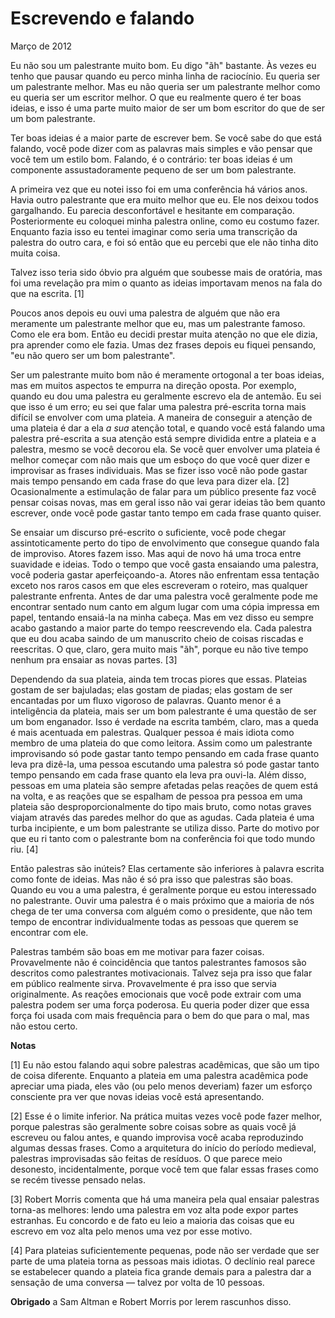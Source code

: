 ---
---
# Escrevendo e falando

Março de 2012

Eu não sou um palestrante muito bom. Eu digo "ãh" bastante. Às vezes eu tenho que pausar quando eu perco minha linha de raciocínio. Eu queria ser um palestrante melhor. Mas eu não queria ser um palestrante melhor como eu queria ser um escritor melhor. O que eu realmente quero é ter boas ideias, e isso é uma parte muito maior de ser um bom escritor do que de ser um bom palestrante.

Ter boas ideias é a maior parte de escrever bem. Se você sabe do que está falando, você pode dizer com as palavras mais simples e vão pensar que você tem um estilo bom. Falando, é o contrário: ter boas ideias é um componente assustadoramente pequeno de ser um bom palestrante.

A primeira vez que eu notei isso foi em uma conferência há vários anos. Havia outro palestrante que era muito melhor que eu. Ele nos deixou todos gargalhando. Eu parecia desconfortável e hesitante em comparação. Posteriormente eu coloquei minha palestra online, como eu costumo fazer. Enquanto fazia isso eu tentei imaginar como seria uma transcrição da palestra do outro cara, e foi só então que eu percebi que ele não tinha dito muita coisa.

Talvez isso teria sido óbvio pra alguém que soubesse mais de oratória, mas foi uma revelação pra mim o quanto as ideias importavam menos na fala do que na escrita. [1]

Poucos anos depois eu ouvi uma palestra de alguém que não era meramente um palestrante melhor que eu, mas um palestrante famoso. Como ele era bom. Então eu decidi prestar muita atenção no que ele dizia, pra aprender como ele fazia. Umas dez frases depois eu fiquei pensando, "eu não quero ser um bom palestrante". 

Ser um palestrante muito bom não é meramente ortogonal a ter boas ideias, mas em muitos aspectos te empurra na direção oposta. Por exemplo, quando eu dou uma palestra eu geralmente escrevo ela de antemão. Eu sei que isso é um erro; eu sei que falar uma palestra pré-escrita torna mais difícil se envolver com uma plateia. A maneira de conseguir a atenção de uma plateia é dar a ela *a sua* atenção total, e quando você está falando uma palestra pré-escrita a sua atenção está sempre dividida entre a plateia e a palestra, mesmo se você decorou ela. Se você quer envolver uma plateia é melhor começar com não mais que um esboço do que você quer dizer e improvisar as frases individuais. Mas se fizer isso você não pode gastar mais tempo pensando em cada frase do que leva para dizer ela. [2] Ocasionalmente a estimulação de falar para um público presente faz você pensar coisas novas, mas em geral isso não vai gerar ideias tão bem quanto escrever, onde você pode gastar tanto tempo em cada frase quanto quiser.

Se ensaiar um discurso pré-escrito o suficiente, você pode chegar assintoticamente perto do tipo de envolvimento que consegue quando fala de improviso. Atores fazem isso. Mas aqui de novo há uma troca entre suavidade e ideias. Todo o tempo que você gasta ensaiando uma palestra, você poderia gastar aperfeiçoando-a. Atores não enfrentam essa tentação exceto nos raros casos em que eles escreveram o roteiro, mas qualquer palestrante enfrenta. Antes de dar uma palestra você geralmente pode me encontrar sentado num canto em algum lugar com uma cópia impressa em papel, tentando ensaiá-la na minha cabeça. Mas em vez disso eu sempre acabo gastando a maior parte do tempo reescrevendo ela. Cada palestra que eu dou acaba saindo de um manuscrito cheio de coisas riscadas e reescritas. O que, claro, gera muito mais "ãh", porque eu não tive tempo nenhum pra ensaiar as novas partes. [3]

Dependendo da sua plateia, ainda tem trocas piores que essas. Plateias gostam de ser bajuladas; elas gostam de piadas; elas gostam de ser encantadas por um fluxo vigoroso de palavras. Quanto menor é a inteligência da plateia, mais ser um bom palestrante é uma questão de ser um bom enganador. Isso é verdade na escrita também, claro, mas a queda é mais acentuada em palestras. Qualquer pessoa é mais idiota como membro de uma plateia do que como leitora. Assim como um palestrante improvisando só pode gastar tanto tempo pensando em cada frase quanto leva pra dizê-la, uma pessoa escutando uma palestra só pode gastar tanto tempo pensando em cada frase quanto ela leva pra ouvi-la. Além disso, pessoas em uma plateia são sempre afetadas pelas reações de quem está na volta, e as reações que se espalham de pessoa pra pessoa em uma plateia são desproporcionalmente do tipo mais bruto, como notas graves viajam através das paredes melhor do que as agudas. Cada plateia é uma turba incipiente, e um bom palestrante se utiliza disso. Parte do motivo por que eu ri tanto com o palestrante bom na conferência foi que todo mundo riu. [4]

Então palestras são inúteis? Elas certamente são inferiores à palavra escrita como fonte de ideias. Mas não é só pra isso que palestras são boas. Quando eu vou a uma palestra, é geralmente porque eu estou interessado no palestrante. Ouvir uma palestra é o mais próximo que a maioria de nós chega de ter uma conversa com alguém como o presidente, que não tem tempo de encontrar individualmente todas as pessoas que querem se encontrar com ele.

Palestras também são boas em me motivar para fazer coisas. Provavelmente não é coincidência que tantos palestrantes famosos são descritos como palestrantes motivacionais. Talvez seja pra isso que falar em público realmente sirva. Provavelmente é pra isso que servia originalmente. As reações emocionais que você pode extrair com uma palestra podem ser uma força poderosa. Eu queria poder dizer que essa força foi usada com mais frequência para o bem do que para o mal, mas não estou certo.







**Notas**

[1] Eu não estou falando aqui sobre palestras acadêmicas, que são um tipo de coisa diferente. Enquanto a plateia em uma palestra acadêmica pode apreciar uma piada, eles vão (ou pelo menos deveriam) fazer um esforço consciente pra ver que novas ideias você está apresentando.

[2] Esse é o limite inferior. Na prática muitas vezes você pode fazer melhor, porque palestras são geralmente sobre coisas sobre as quais você já escreveu ou falou antes, e quando improvisa você acaba reproduzindo algumas dessas frases. Como a arquitetura do início do período medieval, palestras improvisadas são feitas de resíduos. O que parece meio desonesto, incidentalmente, porque você tem que falar essas frases como se recém tivesse pensado nelas.

[3] Robert Morris comenta que há uma maneira pela qual ensaiar palestras torna-as melhores: lendo uma palestra em voz alta pode expor partes estranhas. Eu concordo e de fato eu leio a maioria das coisas que eu escrevo em voz alta pelo menos uma vez por esse motivo.

[4] Para plateias suficientemente pequenas, pode não ser verdade que ser parte de uma plateia torna as pessoas mais idiotas. O declínio real parece se estabelecer quando a plateia fica grande demais para a palestra dar a sensação de uma conversa — talvez por volta de 10 pessoas.

**Obrigado** a Sam Altman e Robert Morris por lerem rascunhos disso.